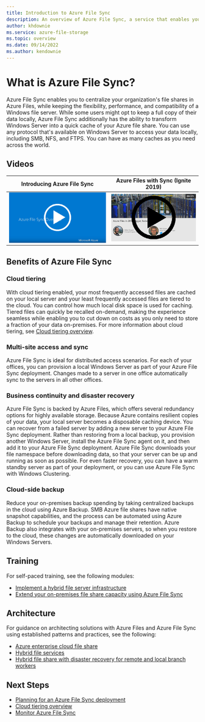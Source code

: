 ```yaml
---
title: Introduction to Azure File Sync
description: An overview of Azure File Sync, a service that enables you to create and use network file shares in the cloud using the industry standard SMB protocol.
author: khdownie
ms.service: azure-file-storage
ms.topic: overview
ms.date: 09/14/2022
ms.author: kendownie
---
```


# What is Azure File Sync?

Azure File Sync enables you to centralize your organization's file shares in Azure Files, while keeping the flexibility, performance, and compatibility of a Windows file server. While some users might opt to keep a full copy of their data locally, Azure File Sync additionally has the ability to transform Windows Server into a quick cache of your Azure file share. You can use any protocol that's available on Windows Server to access your data locally, including SMB, NFS, and FTPS. You can have as many caches as you need across the world.

## Videos

| Introducing Azure File Sync | Azure Files with Sync (Ignite 2019)  |
|-|-|
| [![Screencast of the Introducing Azure File Sync video - click to play!](../files/media/storage-files-introduction/azure-file-sync-video-snapshot.png)](https://www.youtube.com/watch?v=Zm2w8-TRn-o) | [![Screencast of the Azure Files with Sync presentation - click to play!](../files/media/storage-files-introduction/ignite-2018-video.png)](https://www.youtube.com/embed/6E2p28XwovU) |

## Benefits of Azure File Sync

### Cloud tiering

With cloud tiering enabled, your most frequently accessed files are cached on your local server and your least frequently accessed files are tiered to the cloud. You can control how much local disk space is used for caching. Tiered files can quickly be recalled on-demand, making the experience seamless while enabling you to cut down on costs as you only need to store a fraction of your data on-premises. For more information about cloud tiering, see [Cloud tiering overview](file-sync-cloud-tiering-overview.md).

### Multi-site access and sync

Azure File Sync is ideal for distributed access scenarios. For each of your offices, you can provision a local Windows Server as part of your Azure File Sync deployment. Changes made to a server in one office automatically sync to the servers in all other offices.

### Business continuity and disaster recovery

Azure File Sync is backed by Azure Files, which offers several redundancy options for highly available storage. Because Azure contains resilient copies of your data, your local server becomes a disposable caching device. You can recover from a failed server by adding a new server to your Azure File Sync deployment. Rather than restoring from a local backup, you provision another Windows Server, install the Azure File Sync agent on it, and then add it to your Azure File Sync deployment. Azure File Sync downloads your file namespace before downloading data, so that your server can be up and running as soon as possible. For even faster recovery, you can have a warm standby server as part of your deployment, or you can use Azure File Sync with Windows Clustering.

### Cloud-side backup

Reduce your on-premises backup spending by taking centralized backups in the cloud using Azure Backup. SMB Azure file shares have native snapshot capabilities, and the process can be automated using Azure Backup to schedule your backups and manage their retention. Azure Backup also integrates with your on-premises servers, so when you restore to the cloud, these changes are automatically downloaded on your Windows Servers.

## Training

For self-paced training, see the following modules:

- [Implement a hybrid file server infrastructure](/training/modules/implement-hybrid-file-server-infrastructure/)
- [Extend your on-premises file share capacity using Azure File Sync](/training/modules/extend-share-capacity-with-azure-file-sync/)

## Architecture

For guidance on architecting solutions with Azure Files and Azure File Sync using established patterns and practices, see the following:

- [Azure enterprise cloud file share](/azure/architecture/hybrid/azure-files-private)
- [Hybrid file services](/azure/architecture/hybrid/hybrid-file-services)
- [Hybrid file share with disaster recovery for remote and local branch workers](/azure/architecture/example-scenario/hybrid/hybrid-file-share-dr-remote-local-branch-workers)

## Next Steps

- [Planning for an Azure File Sync deployment](file-sync-planning.md)
- [Cloud tiering overview](file-sync-cloud-tiering-overview.md)
- [Monitor Azure File Sync](file-sync-monitoring.md)
